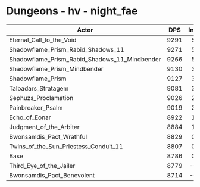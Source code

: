 # Dungeons - hv - night_fae
| Actor | DPS | Increase |
|---|:---:|:---:|
|Eternal_Call_to_the_Void|9291|5.75%|
|Shadowflame_Prism_Rabid_Shadows_11|9271|5.52%|
|Shadowflame_Prism_Rabid_Shadows_11_Mindbender|9266|5.46%|
|Shadowflame_Prism_Mindbender|9130|3.92%|
|Shadowflame_Prism|9127|3.88%|
|Talbadars_Stratagem|9081|3.36%|
|Sephuzs_Proclamation|9026|2.73%|
|Painbreaker_Psalm|9019|2.65%|
|Echo_of_Eonar|8922|1.55%|
|Judgment_of_the_Arbiter|8884|1.12%|
|Bwonsamdis_Pact_Wrathful|8829|0.49%|
|Twins_of_the_Sun_Priestess_Conduit_11|8807|0.24%|
|Base|8786|0.00%|
|Third_Eye_of_the_Jailer|8779|-0.08%|
|Bwonsamdis_Pact_Benevolent|8714|-0.82%|
